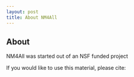 ```yaml
---
layout: post
title: About NM4All
---
```


## About
NM4All was started out of an NSF funded project

If you would like to use this material, please cite:

